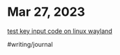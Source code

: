 # Mar 27, 2023

[test key input code on linux wayland](test%20key%20input%20code%20on%20linux%20wayland.md)

#writing/journal